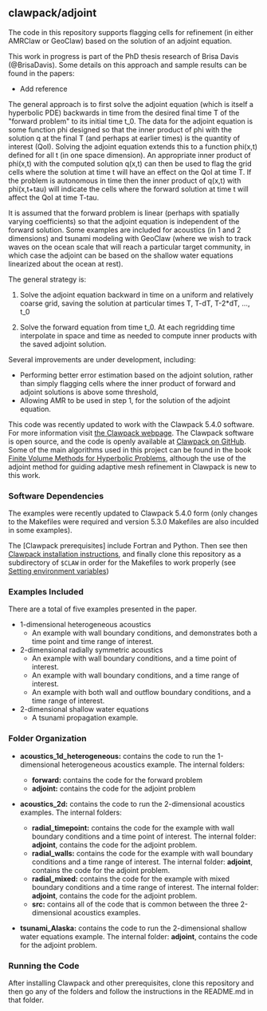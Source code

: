 ## clawpack/adjoint

The code in this repository supports flagging cells for refinement (in either AMRClaw or GeoClaw) based on the solution of an adjoint equation.

This work in progress is part of the PhD thesis research of Brisa Davis (@BrisaDavis).  Some details on this approach and sample results can be found in the papers:
 
  - Add reference

The general approach is to first solve the adjoint equation (which is itself a hyperbolic PDE) backwards in time from the desired final time T of the "forward problem" to its initial time t_0.  The data for the adjoint equation is some function phi designed so that the inner product of phi with the solution q at the final T (and perhaps at earlier times) is the quantity of interest (QoI). Solving the adjoint equation extends this to a function phi(x,t) defined for all t (in one space dimension). An appropriate inner product of phi(x,t) with the computed solution q(x,t) can then be used to flag the grid cells where the solution at time t will have an effect on the QoI at time T. If the problem is autonomous in time then the inner product of q(x,t) with phi(x,t+tau) will indicate the cells where the forward solution at time t will affect the QoI at time T-tau.  

It is assumed that the forward problem is linear (perhaps with spatially varying coefficients) so that the adjoint equation is independent of the forward solution.  Some examples are included for acoustics (in 1 and 2 dimensions) and tsunami modeling with GeoClaw (where we wish to track waves on the ocean scale that will reach a particular target community, in which case the adjoint can be based on the shallow water equations linearized about the ocean at rest).

The general strategy is:

 1. Solve the adjoint equation backward in time on a uniform and relatively coarse grid, saving the solution at particular times T, T-dT, T-2*dT, ..., t_0
 
 2. Solve the forward equation from time t_0.  At each regridding time interpolate in space and time as needed to compute inner products with the saved adjoint solution.
 

  
Several improvements are under development, including:

 - Performing better error estimation based on the adjoint solution, rather than simply flagging cells where the inner product of forward and adjoint solutions is above some threshold,
 - Allowing AMR to be used in step 1, for the solution of the adjoint equation.


This code was recently updated to work with the Clawpack 5.4.0 software. For more information visit 
[the Clawpack webpage](http://www.clawpack.org/ ). 
The Clawpack software is open source, and the code is openly available at 
[Clawpack on GitHub](https://github.com/clawpack/clawpack). Some of the main algorithms used in this 
project can be found in the book 
[Finite Volume Methods for Hyperbolic Problems](http://depts.washington.edu/clawpack/book.html), although 
the use of the adjoint method for guiding adaptive mesh refinement in Clawpack is new to this work. 

### Software Dependencies

The examples were recently updated to Clawpack 5.4.0 form (only changes to the Makefiles were required and version 5.3.0 Makefiles are also inculded in some examples).

The [Clawpack prerequisites] include Fortran and Python.  Then see then [Clawpack installation instructions](http://www.clawpack.org/installing.html), and finally clone this repository as a subdirectory of `$CLAW` in order for the Makefiles to work properly (see [Setting environment variables](http://www.clawpack.org/setenv.html))


### Examples Included
There are a total of five examples presented in the paper.

* 1-dimensional heterogeneous acoustics 
    * An example with wall boundary conditions, and demonstrates both a time point and time range of interest.
* 2-dimensional radially symmetric acoustics 
    * An example with wall boundary conditions, and a time point of interest.
    * An example with wall boundary conditions, and a time range of interest.
    * An example with both wall and outflow boundary conditions, and a time range of interest.
* 2-dimensional shallow water equations 
    * A tsunami propagation example.

### Folder Organization
* **acoustics_1d_heterogeneous:** contains the code to run the 1-dimensional heterogeneous acoustics example. 
The internal folders: 
    * **forward:** contains the code for the forward problem
    * **adjoint:** contains the code for the adjoint problem

* **acoustics_2d:** contains the code to run the 2-dimensional acoustics examples. The internal folders: 
    * **radial_timepoint:** contains the code for the example with wall boundary conditions and 
a time point of interest. The internal folder: **adjoint**, contains the code for the adjoint problem.
    * **radial_walls:** contains the code for the example with wall boundary conditions and 
a time range of interest. The internal folder: **adjoint**, contains the code for the adjoint problem.
    * **radial_mixed:**  contains the code for the example with mixed boundary conditions and 
a time range of interest. The internal folder: **adjoint**, contains the code for the adjoint problem.
    * **src:** contains all of the code that is common between the three 2-dimensional acoustics examples.

* **tsunami_Alaska:** contains the code to run the 2-dimensional shallow water equations example. 
The internal folder: **adjoint**, contains the code for the adjoint problem. 

### Running the Code

After installing Clawpack and other prerequisites, clone this repository and then go any of the folders and follow the instructions in the README.md in that folder.
